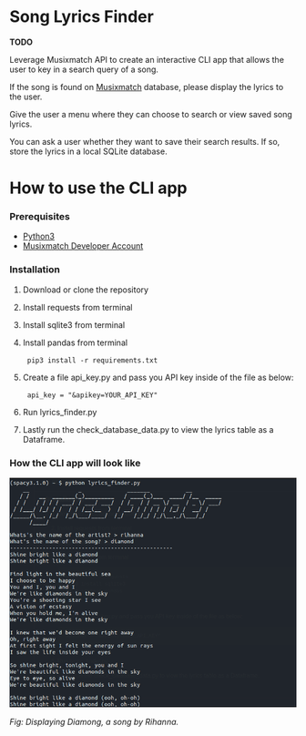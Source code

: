 # Song Lyrics Finder

**TODO**

Leverage Musixmatch API to create an interactive CLI app that allows the user to key in
a search query of a song.

If the song is found on [Musixmatch](https://developer.musixmatch.com/documentation) database, please display
the lyrics to the user.

Give the user a menu where they can choose to search or view saved song lyrics.

You can ask a user whether they want to save their search results. If so, store the lyrics
in a local SQLite database.


# How to use the CLI app


### Prerequisites

* [Python3](http://www.python.org/downloads)
* [Musixmatch Developer Account](https://developer.musixmatch.com/)

### Installation

1. Download or clone the repository

2. Install requests from terminal

3. Install sqlite3 from terminal

4. Install pandas from terminal



    
        pip3 install -r requirements.txt


3. Create a file api_key.py and pass you  API key inside of the file as below:

        api_key = "&apikey=YOUR_API_KEY"        

4. Run lyrics_finder.py

5. Lastly run the check_database_data.py to view the lyrics table as a Dataframe.

### How  the CLI app  will look like

![Fig: showing the screenshop of the CLI](./music.png)

*Fig: Displaying Diamong, a song by Rihanna.*